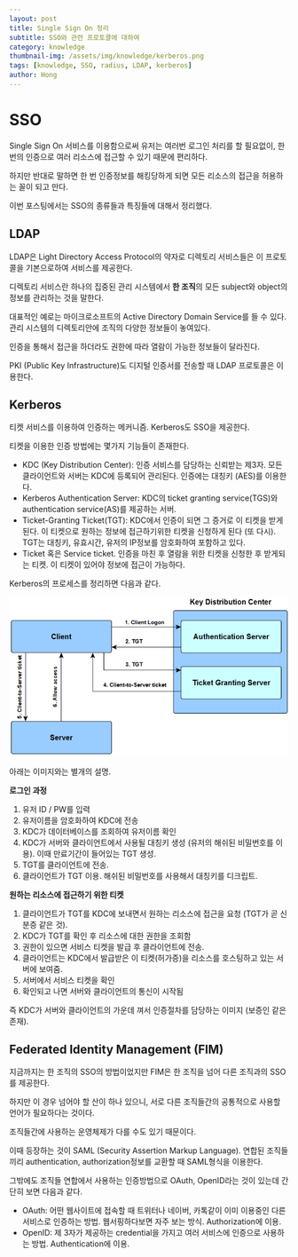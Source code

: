 ```yaml
---
layout: post
title: Single Sign On 정리
subtitle: SSO와 관련 프로토콜에 대하여
category: knowledge
thumbnail-img: /assets/img/knowledge/kerberos.png
tags: [knowledge, SSO, radius, LDAP, kerberos]
author: Hong
---
```


# SSO

Single Sign On 서비스를 이용함으로써 유저는 여러번 로그인 처리를 할 필요없이, 한 번의 인증으로 여러 리소스에 접근할 수 있기 때문에 편리하다.

하지만 반대로 말하면 한 번 인증정보를 해킹당하게 되면 모든 리소스의 접근을 허용하는 꼴이 되고 만다.

이번 포스팅에서는 SSO의 종류들과 특징들에 대해서 정리했다.

## LDAP

LDAP은 Light Directory Access Protocol의 약자로 디렉토리 서비스들은 이 프로토콜을 기본으로하여 서비스를 제공한다.

디렉토리 서비스란 하나의 집중된 관리 시스템에서 **한 조직**의 모든 subject와 object의 정보를 관리하는 것을 말한다.

대표적인 예로는 마이크로소프트의 Active Directory Domain Service를 들 수 있다. 관리 시스템의 디렉토리안에 조직의 다양한 정보들이 놓여있다.

인증을 통해서 접근을 하더라도 권한에 따라 열람이 가능한 정보들이 달라진다.

PKI (Public Key Infrastructure)도 디지털 인증서를 전송할 때 LDAP 프로토콜은 이용한다.

## Kerberos

티켓 서비스를 이용하여 인증하는 메커니즘. Kerberos도 SSO을 제공한다.

티켓을 이용한 인증 방법에는 몇가지 기능들이 존재한다.

- KDC (Key Distribution Center): 인증 서비스를 담당하는 신뢰받는 제3자. 모든 클라이언트와 서버는 KDC에 등록되어 관리된다. 인증에는 대칭키 (AES)를 이용한다.
- Kerberos Authentication Server: KDC의 ticket granting service(TGS)와 authentication service(AS)를 제공하는 서버.
- Ticket-Granting Ticket(TGT): KDC에서 인증이 되면 그 증거로 이 티켓을 받게된다. 이 티켓으로 원하는 정보에 접근하기위한 티켓을 신청하게 된다 (또 다시). TGT는 대칭키, 유효시간, 유저의 IP정보를 암호화하여 포함하고 있다.
- Ticket 혹은 Service ticket. 인증을 마친 후 열람을 위한 티켓을 신청한 후 받게되는 티켓. 이 티켓이 있어야 정보에 접근이 가능하다.

Kerberos의 프로세스를 정리하면 다음과 같다.

![kerberos](/assets/img/knowledge/kerberos.png)

아래는 이미지와는 별개의 설명.

**로그인 과정**

1. 유저 ID / PW를 입력
2. 유저이름을 암호화하여 KDC에 전송
3. KDC가 데이터베이스를 조회하여 유저이름 확인
4. KDC가 서버와 클라이언트에서 사용될 대칭키 생성 (유저의 해쉬된 비밀번호를 이용). 이때 만료기간이 들어있는 TGT 생성.
5. TGT를 클라이언트에 전송.
6. 클라이언트가 TGT 이용. 해쉬된 비밀번호를 사용해서 대칭키를 디크립트.

**원하는 리소스에 접근하기 위한 티켓**

1. 클라이언트가 TGT를 KDC에 보내면서 원하는 리소스에 접근을 요청 (TGT가 곧 신분증 같은 것).
2. KDC가 TGT를 확인 후 리소스에 대한 권한을 조회함
3. 권한이 있으면 서비스 티켓을 발급 후 클라이언트에 전송.
4. 클라이언트는 KDC에서 발급받은 이 티켓(허가증)을 리소스를 호스팅하고 있는 서버에 보여줌.
5. 서버에서 서비스 티켓을 확인
6. 확인되고 나면 서버와 클라이언트의 통신이 시작됨

즉 KDC가 서버와 클라이언트의 가운데 껴서 인증절차를 담당하는 이미지 (보증인 같은 존재).

## Federated Identity Management (FIM)

지금까지는 한 조직의 SSO의 방법이었지만 FIM은 한 조직을 넘어 다른 조직과의 SSO를 제공한다.

하지만 이 경우 넘어야 할 산이 하나 있으니, 서로 다른 조직들간의 공통적으로 사용할 언어가 필요하다는 것이다.

조직들간에 사용하는 운영체제가 다를 수도 있기 때문이다.

이때 등장하는 것이 SAML (Security Assertion Markup Language). 연합된 조직들끼리 authentication, authorization정보를 교환할 때 SAML형식을 이용한다.

그밖에도 조직들 연합에서 사용하는 인증방법으로 OAuth, OpenID라는 것이 있는데 간단히 보면 다음과 같다.

- OAuth: 어떤 웹사이트에 접속할 때 트위터나 네이버, 카톡같이 이미 이용중인 다른 서비스로 인증하는 방법. 웹서핑하다보면 자주 보는 방식. Authorization에 이용.
- OpenID: 제 3자가 제공하는 credential을 가지고 여러 서비스에 인증으로 사용하는 방법. Authentication에 이용.
